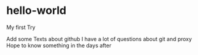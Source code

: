 # hello-world
My first Try

Add some Texts about github
I have a lot of questions about git and proxy
Hope to know something in the days after
